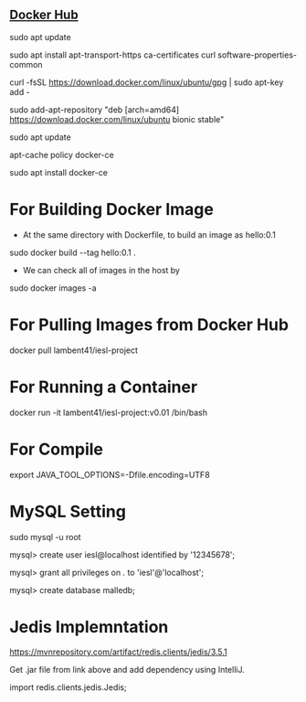 ## [Docker Hub](https://hub.docker.com/r/lambent41/iesl-project)

sudo apt update

sudo apt install apt-transport-https ca-certificates curl software-properties-common

curl -fsSL https://download.docker.com/linux/ubuntu/gpg | sudo apt-key add -

sudo add-apt-repository "deb [arch=amd64] https://download.docker.com/linux/ubuntu bionic stable"

sudo apt update

apt-cache policy docker-ce

sudo apt install docker-ce

# For Building Docker Image

- At the same directory with Dockerfile, to build an image as hello:0.1

sudo docker build --tag hello:0.1 .
- We can check all of images in the host by

sudo docker images -a

# For Pulling Images from Docker Hub

docker pull lambent41/iesl-project

# For Running a Container
docker run -it lambent41/iesl-project:v0.01 /bin/bash

# For Compile
export JAVA_TOOL_OPTIONS=-Dfile.encoding=UTF8

# MySQL Setting

sudo mysql -u root

mysql> create user iesl@localhost identified by '12345678';

mysql> grant all privileges on *.* to 'iesl'@'localhost';

mysql> create database malledb;

# Jedis Implemntation

https://mvnrepository.com/artifact/redis.clients/jedis/3.5.1

Get .jar file from link above and add dependency using IntelliJ.

import redis.clients.jedis.Jedis;

